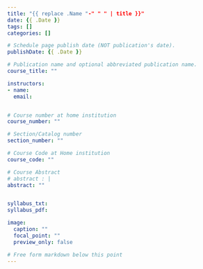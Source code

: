 ```yaml
---
title: "{{ replace .Name "-" " " | title }}"
date: {{ .Date }}
tags: []
categories: []

# Schedule page publish date (NOT publication's date).
publishDate: {{ .Date }}

# Publication name and optional abbreviated publication name.
course_title: ""

instructors:
- name:
  email:


# Course number at home institution
course_number: ""

# Section/Catalog number
section_number: ""

# Course Code at Home institution
course_code: ""

# Course Abstract
# abstract : |
abstract: ""


syllabus_txt:
syllabus_pdf:

image:
  caption: ""
  focal_point: ""
  preview_only: false

# Free form markdown below this point
---
```

